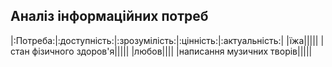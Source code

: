 ## Аналіз інформаційних потреб
|:Потреба:|:доступність:|:зрозумілість:|:цінність:|:актуальність:|
|їжа|||||
|стан фізичного здоров'я|||||
|любов||||
|написання музичних творів|||||
